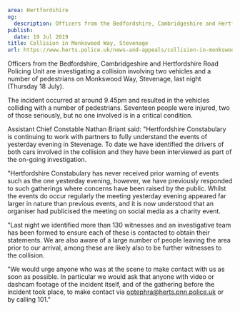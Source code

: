 ```yaml
area: Hertfordshire
og:
  description: Officers from the Bedfordshire, Cambridgeshire and Hertfordshire Road Policing Unit are investigating a collision involving two vehicles and a number of pedestrians on Monkswood Way, Stevenage, last night (Thursday 18 July).
publish:
  date: 19 Jul 2019
title: Collision in Monkswood Way, Stevenage
url: https://www.herts.police.uk/news-and-appeals/collision-in-monkswood-way-stevenage
```

Officers from the Bedfordshire, Cambridgeshire and Hertfordshire Road Policing Unit are investigating a collision involving two vehicles and a number of pedestrians on Monkswood Way, Stevenage, last night (Thursday 18 July).

The incident occurred at around 9.45pm and resulted in the vehicles colliding with a number of pedestrians. Seventeen people were injured, two of those seriously, but no one involved is in a critical condition.

Assistant Chief Constable Nathan Briant said: "Hertfordshire Constabulary is continuing to work with partners to fully understand the events of yesterday evening in Stevenage. To date we have identified the drivers of both cars involved in the collision and they have been interviewed as part of the on-going investigation.

"Hertfordshire Constabulary has never received prior warning of events such as the one yesterday evening, however, we have previously responded to such gatherings where concerns have been raised by the public. Whilst the events do occur regularly the meeting yesterday evening appeared far larger in nature than previous events, and it is now understood that an organiser had publicised the meeting on social media as a charity event.

"Last night we identified more than 130 witnesses and an investigative team has been formed to ensure each of these is contacted to obtain their statements. We are also aware of a large number of people leaving the area prior to our arrival, among these are likely also to be further witnesses to the collision.

"We would urge anyone who was at the scene to make contact with us as soon as possible. In particular we would ask that anyone with video or dashcam footage of the incident itself, and of the gathering before the incident took place, to make contact via optephra@herts.pnn.police.uk or by calling 101."

